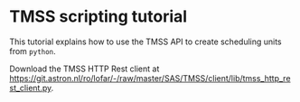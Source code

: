 # TMSS scripting tutorial

This tutorial explains how to use the TMSS API to create scheduling units from `python`.

Download the TMSS HTTP Rest client at https://git.astron.nl/ro/lofar/-/raw/master/SAS/TMSS/client/lib/tmss_http_rest_client.py.
